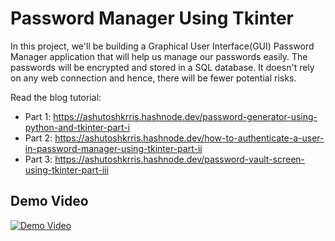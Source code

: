 # Password Manager Using Tkinter

In this project, we'll be building a Graphical User Interface(GUI) Password Manager application that will help us manage our passwords easily. The passwords will be encrypted and stored in a SQL database. It doesn't rely on any web connection and hence, there will be fewer potential risks.

Read the blog tutorial:
* Part 1: https://ashutoshkrris.hashnode.dev/password-generator-using-python-and-tkinter-part-i
* Part 2: https://ashutoshkrris.hashnode.dev/how-to-authenticate-a-user-in-password-manager-using-tkinter-part-ii
* Part 3: https://ashutoshkrris.hashnode.dev/password-vault-screen-using-tkinter-part-iii


## Demo Video

[![Demo Video](https://img.youtube.com/vi/4JvdA0YjaoA/0.jpg)](https://www.youtube.com/watch?v=4JvdA0YjaoA)
